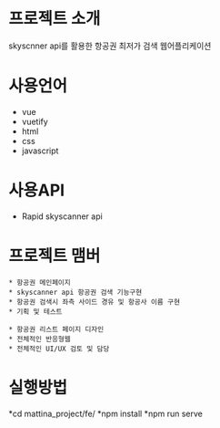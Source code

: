 # 프로젝트 소개
 skyscnner api를 활용한 항공권 최저가 검색
 웹어플리케이션
 
 # 사용언어   
   + vue
   + vuetify
   + html
   + css
   + javascript
     
 # 사용API
   * Rapid skyscanner api
      
      
# 프로젝트 맴버

    * 항공권 메인페이지
    * skyscanner api 항공권 검색 기능구현
    * 항공권 검색시 좌측 사이드 경유 및 항공사 이름 구현
    * 기획 및 테스트
 
    * 항공권 리스트 페이지 디자인
    * 전체적인 반응형웹
    * 전체적인 UI/UX 검토 및 담당
    
    
# 실행방법
  *cd mattina_project/fe/
  *npm install
  *npm run serve
